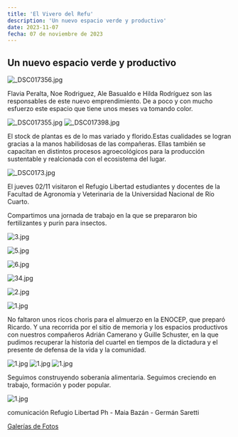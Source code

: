 ```yaml
---
title: 'El Vivero del Refu'
description: 'Un nuevo espacio verde y productivo'
date: 2023-11-07
fecha: 07 de noviembre de 2023
---
```


## Un nuevo espacio verde y productivo

![_DSC017356.jpg](/assets/images/2023-11-07-el-vivero-del-refu/upload_1f0d025ad4c6479e2f8895e01f571e8d.jpg)

Flavia Peralta, Noe Rodriguez, Ale Basualdo e Hilda Rodríguez son las responsables de este nuevo emprendimiento. De a poco y con mucho esfuerzo este espacio que tiene unos meses va tomando color.

![_DSC017355.jpg](/assets/images/2023-11-07-el-vivero-del-refu/upload_95d60c50d0320e29fe15fb05c977542e.jpg)
![_DSC017398.jpg](/assets/images/2023-11-07-el-vivero-del-refu/upload_70dd9b788bfdeff08cce33cd59ac8eb6.jpg)

El stock de plantas es de lo mas variado y florido.Estas cualidades se logran gracias a la manos habilidosas de las compañeras.
Ellas también se capacitan en distintos procesos agroecológicos para la producción sustentable y realcionada con el ecosistema del lugar.

![_DSC0173.jpg](/assets/images/2023-11-07-el-vivero-del-refu/upload_cd87be8f54ad710d19f8063e72341f02.jpg)

El jueves 02/11 visitaron el Refugio Libertad estudiantes y docentes de la Facultad de Agronomía y Veterinaria de la Universidad Nacional de Río Cuarto.


Compartimos una jornada de trabajo en la que se prepararon bio fertilizantes y purín para insectos.

![3.jpg](/assets/images/2023-11-07-el-vivero-del-refu/upload_26c6986d75b5025621b4177a81597d12.jpg)

![5.jpg](/assets/images/2023-11-07-el-vivero-del-refu/upload_0d62f2cec46334b724db700913e28077.jpg)

![6.jpg](/assets/images/2023-11-07-el-vivero-del-refu/upload_3f8a2f8602a5133ec19a8b6280b1c552.jpg)

![34.jpg](/assets/images/2023-11-07-el-vivero-del-refu/upload_2567ff8a50e1e923b8abbcd9563db2e1.jpg)

![2.jpg](/assets/images/2023-11-07-el-vivero-del-refu/upload_911859c6231c79696cdfca29b7fbc43c.jpg)

![1.jpg](/assets/images/2023-11-07-el-vivero-del-refu/upload_1d0e5f48e8c9819ed6e3715b8a5e715a.jpg)

No faltaron unos ricos choris para el almuerzo en la ENOCEP, que preparó Ricardo. Y una recorrida por el sitio de memoria y los espacios productivos con nuestros compañeros Adrián Camerano y Guille Schuster, en la que pudimos recuperar la historia del cuartel en tiempos de la dictadura y el presente de defensa de la vida y la comunidad.

![1.jpg](/assets/images/2023-11-07-el-vivero-del-refu/upload_30b651e12c27c7d7407b10eb27b4fab9.jpg)
![1.jpg](/assets/images/2023-11-07-el-vivero-del-refu/upload_62b95e21fd11fa5b333e12fa7e3240c0.jpg)
![1.jpg](/assets/images/2023-11-07-el-vivero-del-refu/upload_b522797b094e48fae63892c5912d2866.jpg)

Seguimos construyendo soberanía alimentaria.
Seguimos creciendo en trabajo, formación y poder popular.

![1.jpg](/assets/images/2023-11-07-el-vivero-del-refu/msg1266697745-163320.jpg)

comunicación Refugio Libertad
Ph - Maia Bazán - Germán Saretti

[Galerías de Fotos](https://refugio.libre.org.ar/fotos/2023-11-07-el-vivero-del-refu.html)